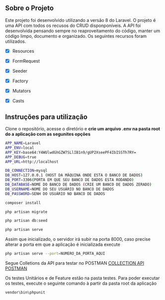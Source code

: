 ## Sobre o Projeto

Este projeto foi desenvolvido utilizando a versão 8 do Laravel.
O projeto é uma API com todos os recusos do CRUD disponponíveis. A API foi desenvolvida pensando sempre no 
reaproveitamento do código, manter um código limpo, documento e organizado.
Os seguintes recursos foram utilizados.

- [x] Resources
- [x] FormRequest
- [x] Seeder
- [x] Factory
- [x] Mutators
- [x] Casts


## Instruções para utilização

<p>Clone o repositório, acesse o diretório e <b>crie um arquivo .env na pasta root do a aplicação com as segunites opções</b>  </p>

```bash
APP_NAME=Laravel
APP_ENV=local
APP_KEY=base64:Y4WUlwdGhGZW7SLlIB1n9/gUP2XseePF4IbISSTh7RY=
APP_DEBUG=true
APP_URL=http://localhost

DB_CONNECTION=mysql
DB_HOST=127.0.0.1 (HOST DA MÁQUINA ONDE ESTA O BANCO DE DADOS)
DB_PORT=3306(PORTA EM QUE SEU BANCO DE DADOS ESTA RODANDO)
DB_DATABASE=NOME DO BANCO DE DADOS (CRIE UM BANCO DE DADOS ZERADO)
DB_USERNAME=NOME DO SEU USUÁRIO NO BANCO DE DADOS
DB_PASSWORD=SENH DO USUÁRIO NO BANCO DE DADOS
```

```bash
composer install
```

```bash
php artisan migrate
```

```bash
php artisan db:seed
``` 

```bash
php artisan serve
```

Assim que inicializado, o servidor irá subir na porta 8000, caso precise alterar a porta em que a aplicação é inicializada execute
```bash
php artisan serve --port=NUMERO_DA_PORTA_AQUI
```
Segue Colletions da API para testar no POSTMAN <a href="https://www.getpostman.com/collections/cbd5464bfc055d703bc0"> COLLECTION API POSTMAN </a>

Os testes Unitários e de Feature estão na pasta testes. Para poder executar os testes, execute o seguinte comando à partir da pasta root da aplicação

```bash
vendor\bin\phpunit
```
